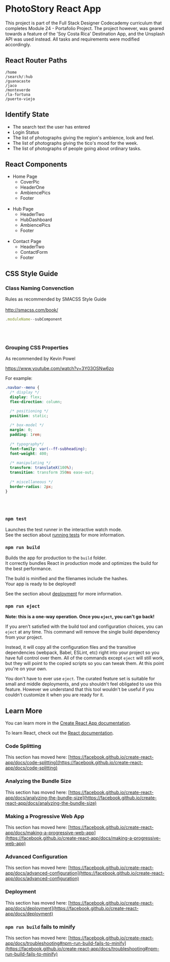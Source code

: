 # PhotoStory React App

This project is part of the Full Stack Designer Codecademy curriculum that completes Module 24 - Portafolio Project. The project however, was geared towards a feature of the 'Soy Costa Rica' Destination App, and the Unsplash API was used instead. All tasks and requirements were modified accordingly.

## React Router Paths

```
/home
/search/:hub
/guanacaste
/jaco
/monteverde
/la-fortuna
/puerto-viejo
```

## Identify State

- The search text the user has entered
- Login Status
- The list of photographs giving the region's ambience, look and feel.
- The list of photographs giving the tico's mood for the week.
- The list of photographs of people going about ordinary tasks.

## React Components

- Home Page
  - CoverPic
  - HeaderOne
  - AmbiencePics
  - Footer
<br></br>
- Hub Page
  - HeaderTwo
  - HubDashboard
  - AmbiencePics
  - Footer
<br></br>
- Contact Page
  - HeaderTwo
  - ContactForm
  - Footer

## CSS Style Guide

### Class Naming Convenction

Rules as recommended by SMACSS Style Guide 
<br></br>
http://smacss.com/book/

```js
.moduleName--subComponent
```

<br></br>

### Grouping CSS Properties


As recommended by Kevin Powel

https://www.youtube.com/watch?v=3Y03OSNw6zo

For example:
```css
.navbar--menu {
  /* display */
  display: flex;
  flex-direction: column;

  /* positioning */
  position: static;
  
  /* box-model */
  margin: 0;
  padding: 1rem;
  
  /* typography*/
  font-family: var(--ff-subheading);
  font-weight: 400;
  
  /* manipulating */
  transform: translateX(100%);
  transition: transform 350ms ease-out;
  
  /* miscellaneous */
  border-radius: 2px;
}
```
<br></br>

### `npm test`

Launches the test runner in the interactive watch mode.\
See the section about [running tests](https://facebook.github.io/create-react-app/docs/running-tests) for more information.

### `npm run build`

Builds the app for production to the `build` folder.\
It correctly bundles React in production mode and optimizes the build for the best performance.

The build is minified and the filenames include the hashes.\
Your app is ready to be deployed!

See the section about [deployment](https://facebook.github.io/create-react-app/docs/deployment) for more information.

### `npm run eject`

**Note: this is a one-way operation. Once you `eject`, you can't go back!**

If you aren't satisfied with the build tool and configuration choices, you can `eject` at any time. This command will remove the single build dependency from your project.

Instead, it will copy all the configuration files and the transitive dependencies (webpack, Babel, ESLint, etc) right into your project so you have full control over them. All of the commands except `eject` will still work, but they will point to the copied scripts so you can tweak them. At this point you're on your own.

You don't have to ever use `eject`. The curated feature set is suitable for small and middle deployments, and you shouldn't feel obligated to use this feature. However we understand that this tool wouldn't be useful if you couldn't customize it when you are ready for it.

## Learn More

You can learn more in the [Create React App documentation](https://facebook.github.io/create-react-app/docs/getting-started).

To learn React, check out the [React documentation](https://reactjs.org/).

### Code Splitting

This section has moved here: [https://facebook.github.io/create-react-app/docs/code-splitting](https://facebook.github.io/create-react-app/docs/code-splitting)

### Analyzing the Bundle Size

This section has moved here: [https://facebook.github.io/create-react-app/docs/analyzing-the-bundle-size](https://facebook.github.io/create-react-app/docs/analyzing-the-bundle-size)

### Making a Progressive Web App

This section has moved here: [https://facebook.github.io/create-react-app/docs/making-a-progressive-web-app](https://facebook.github.io/create-react-app/docs/making-a-progressive-web-app)

### Advanced Configuration

This section has moved here: [https://facebook.github.io/create-react-app/docs/advanced-configuration](https://facebook.github.io/create-react-app/docs/advanced-configuration)

### Deployment

This section has moved here: [https://facebook.github.io/create-react-app/docs/deployment](https://facebook.github.io/create-react-app/docs/deployment)

### `npm run build` fails to minify

This section has moved here: [https://facebook.github.io/create-react-app/docs/troubleshooting#npm-run-build-fails-to-minify](https://facebook.github.io/create-react-app/docs/troubleshooting#npm-run-build-fails-to-minify)

